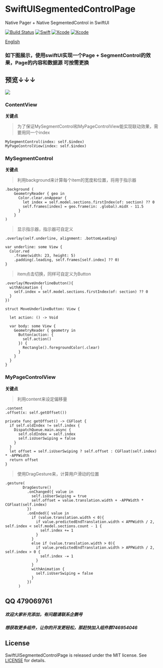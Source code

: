 # SwiftUISegmentedControlPage
Native Pager + Native SegmentedControl  in SwiftUI

[![Build Status](https://img.shields.io/badge/platforms-iOS%20%7C%20tvOS%20%7C%20macOS%20%7C%20watchOS-green.svg)](https://github.com/HatsuneMikuV/SwiftUISegmentedControlPage)
[![Swift](https://img.shields.io/badge/Swift-5.1-orange.svg)](https://swift.org)
[![Xcode](https://img.shields.io/badge/Xcode-11.6-blue.svg)](https://developer.apple.com/xcode)
[![Xcode](https://img.shields.io/badge/macOS-15.5-blue.svg)](https://developer.apple.com/macOS)


[English](https://github.com/HatsuneMikuV/SwiftUISegmentedControlPage/blob/master/README_en.md)

### 如下图展示，使用swiftUI实现一个Page + SegmentControl的效果，Page的内容和数据源 可按需更换
## 预览↓↓↓
![](https://github.com/HatsuneMikuV/SwiftUISegmentedControlPage/blob/master/pagedemo.gif)


###  ContentView
**关键点**
>为了保证MySegmentControl和MyPageControlView能实现联动效果，需要用同一个index
```
MySegmentControl(index: self.$index)
MyPageControlView(index: self.$index)
```

###  MySegmentControl

**关键点**
>利用background来计算每个item的宽度和位置，将用于指示器
```
.background (
    GeometryReader { geo in
      Color.clear.onAppear {
        let index = self.model.sections.firstIndex(of: section) ?? 0
        self.frames[index] = geo.frame(in: .global).midX - 11.5
      }
    }
)
```
>显示指示器，指示器可自定义
```
.overlay(self.underline, alignment: .bottomLeading)

var underline: some View {
  Color.red
    .frame(width: 23, height: 5)
    .padding(.leading, self.frames[self.index] ?? 0)
}
```
>item点击切换，同样可自定义为Button
```
.overlay(MoveUnderlineButton(){
  withAnimation {
    self.index = self.model.sections.firstIndex(of: section) ?? 0
  }
})

struct MoveUnderlineButton: View {
  
  let action: () -> Void
  
  var body: some View {
    GeometryReader { geometry in
      Button(action: {
        self.action()
      }) {
        Rectangle().foregroundColor(.clear)
      }
    }
  }
}
```
###  MyPageControlView

**关键点**
>利用content来设定偏移量
```
.content
.offset(x: self.getOffset())

private func getOffset() -> CGFloat {
  if self.oldIndex != self.index {
    DispatchQueue.main.async {
      self.oldIndex = self.index
      self.isUserSwiping = false
    }
  }
  let offset = self.isUserSwiping ? self.offset : CGFloat(self.index) * -APPWidth
  return offset
}

```
>使用DragGesture来，计算用户滑动的位置
```
.gesture(
        DragGesture()
          .onChanged({ value in
            self.isUserSwiping = true
            self.offset = value.translation.width + -APPWidth * CGFloat(self.index)
          })
          .onEnded({ value in
            if (value.translation.width < 0){
              if value.predictedEndTranslation.width < APPWidth / 2, self.index < self.model.sections.count - 1 {
                self.index += 1
              }
            }
            else if (value.translation.width > 0){
              if value.predictedEndTranslation.width > APPWidth / 2, self.index > 0 {
                self.index -= 1
              }
            }
            withAnimation {
              self.isUserSwiping = false
            }
          })
      )
```


## QQ 479069761

##### 欢迎大家补充添加，有问题请联系企鹅号
##### 想获取更多组件，让你的开发更轻松，那赶快加入组件群746954046

## License

SwiftUISegmentedControlPage is released under the MIT license. See [LICENSE](https://github.com/HatsuneMikuV/SwiftUISegmentedControlPage/blob/master/LICENSE) for details.

